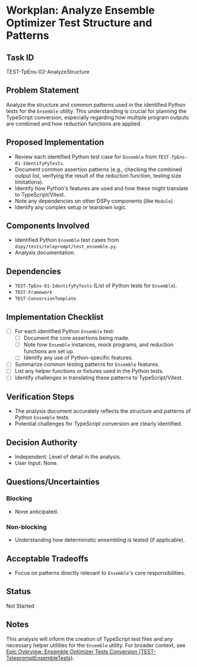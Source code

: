 # Workplan: Analyze Ensemble Optimizer Test Structure and Patterns

## Task ID
TEST-TpEns-02-AnalyzeStructure

## Problem Statement
Analyze the structure and common patterns used in the identified Python tests for the `Ensemble` utility. This understanding is crucial for planning the TypeScript conversion, especially regarding how multiple program outputs are combined and how reduction functions are applied.

## Proposed Implementation
- Review each identified Python test case for `Ensemble` from `TEST-TpEns-01-IdentifyPyTests`.
- Document common assertion patterns (e.g., checking the combined output list, verifying the result of the reduction function, testing size limitations).
- Identify how Python's features are used and how these might translate to TypeScript/Vitest.
- Note any dependencies on other DSPy components (like `Module`).
- Identify any complex setup or teardown logic.

## Components Involved
- Identified Python `Ensemble` test cases from `dspy/tests/teleprompt/test_ensemble.py`.
- Analysis documentation.

## Dependencies
- `TEST-TpEns-01-IdentifyPyTests` (List of Python tests for `Ensemble`).
- `TEST-Framework`
- `TEST-ConversionTemplate`

## Implementation Checklist
- [ ] For each identified Python `Ensemble` test:
    - [ ] Document the core assertions being made.
    - [ ] Note how `Ensemble` instances, mock programs, and reduction functions are set up.
    - [ ] Identify any use of Python-specific features.
- [ ] Summarize common testing patterns for `Ensemble` features.
- [ ] List any helper functions or fixtures used in the Python tests.
- [ ] Identify challenges in translating these patterns to TypeScript/Vitest.

## Verification Steps
- The analysis document accurately reflects the structure and patterns of Python `Ensemble` tests.
- Potential challenges for TypeScript conversion are clearly identified.

## Decision Authority
- Independent: Level of detail in the analysis.
- User Input: None.

## Questions/Uncertainties
### Blocking
- None anticipated.
### Non-blocking
- Understanding how deterministic ensembling is tested (if applicable).

## Acceptable Tradeoffs
- Focus on patterns directly relevant to `Ensemble`'s core responsibilities.

## Status
Not Started

## Notes
This analysis will inform the creation of TypeScript test files and any necessary helper utilities for the `Ensemble` utility.
For broader context, see [Epic Overview: Ensemble Optimizer Tests Conversion (TEST-TelepromptEnsembleTests)](../../docs/planning/workplans/TEST-TelepromptEnsembleTests.md).